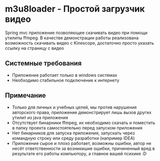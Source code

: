 # m3u8loader - Простой загрузчик видео

Spring mvc приложение позволяющее скачивать видео при помощи утилиты ffmpeg. В качестве демонстрации работы реализована возможность скачивать видео с Kinescope, достаточно просто указать ссылку на страницу с видео

## Cистемные требования
- Приложение работает только в windows системах
- Необходимо стабильное подключение к интернету

## Примечание

- Только для личных и учебных целей, мы против нарушения авторского права, приложение демонстрирует лишь вызов других утилит из java приложения
- Отсутствует бинарники ffmpeg, их необходимо скачать и поместить в папку проекта самостоятельно перед запуском приложения
- Нет бинарников для запуска приложения, запускать через командную строку или среду разработки (например IDEA)
- Приложение сырое и плохо работает, возможны ошибки, автор не несёт ответственности за возникишие ошибки, причиненный вред в результате его работы компьютору, а главное вашей психике :D

